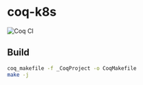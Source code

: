 # coq-k8s
![Coq CI](https://github.com/raquentin/coq-k8s/actions/workflows/ci.yml/badge.svg)

## Build
```bash
coq_makefile -f _CoqProject -o CoqMakefile
make -j
```